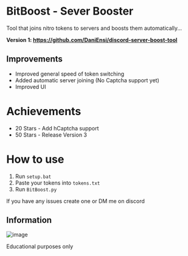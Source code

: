 # BitBoost - Sever Booster
Tool that joins nitro tokens to servers and boosts them automatically...

**Version 1: https://github.com/DaniEnsi/discord-server-boost-tool**

## Improvements
- Improved general speed of token switching
- Added automatic server joining (No Captcha support yet)
- Improved UI

# Achievements
- 20 Stars - Add hCaptcha support
- 50 Stars - Release Version 3

# How to use
1. Run ```setup.bat```
2. Paste your tokens into ```tokens.txt```
3. Run ```BitBoost.py```

If you have any issues create one or DM me on discord

## Information 

![image](https://user-images.githubusercontent.com/74594229/184509377-b16c89e1-ae09-45f9-b034-8048b4229500.png)


Educational purposes only
